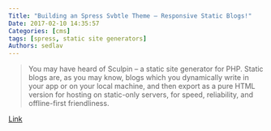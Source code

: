 ```yaml
---
Title: "Building an Spress Svbtle Theme – Responsive Static Blogs!"
Date: 2017-02-10 14:35:57
Categories: [cms]
tags: [spress, static site generators]
Authors: sedlav
---
```


> You may have heard of Sculpin – a static site generator for PHP. Static blogs are, as you may know, blogs which you dynamically write in your app or on your local machine, and then export as a pure HTML version for hosting on static-only servers, for speed, reliability, and offline-first friendliness.

[Link](https://www.sitepoint.com/building-an-spress-svbtle-theme-responsive-static-blogs/)
